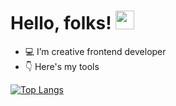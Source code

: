 # Hello, folks! <img src="https://raw.githubusercontent.com/MartinHeinz/MartinHeinz/master/wave.gif" width="30px">

- 💻 I’m creative frontend developer
- 👇 Here's my tools

[![Top Langs](https://github-readme-stats.vercel.app/api/top-langs/?username=SamiSoikkeli&layout=compact&theme=dracula)](https://github.com/anuraghazra/github-readme-stats)
